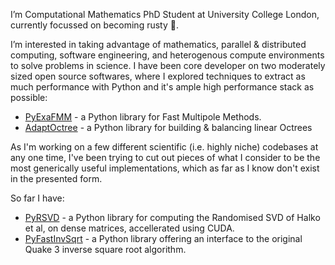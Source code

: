 I’m Computational Mathematics PhD Student at University College London, currently focussed on becoming rusty 🦀.

I’m interested in taking advantage of mathematics, parallel & distributed computing, software engineering, and heterogenous compute environments to solve problems in science. I have been core developer on two moderately sized open source softwares, where I explored techniques to extract as much performance with Python and it's ample high performance stack as possible:

- [PyExaFMM](https://github.com/exafmm/pyexafmm) - a Python library for Fast Multipole Methods.
- [AdaptOctree](https://github.com/Excalibur-SLE/AdaptOctree) - a Python library for building & balancing linear Octrees


As I'm working on a few different scientific (i.e. highly niche) codebases at any one time, I've been trying to cut out pieces of what I consider to be the most generically useful implementations, which as far as I know don't exist in the presented form.

So far I have:
- [PyRSVD](https://github.com/skailasa/pyrsvd) - a Python library for computing the Randomised SVD of Halko et al, on dense matrices, accellerated using CUDA.
- [PyFastInvSqrt](https://github.com/skailasa/pyinvsqrt) - a Python library offering an interface to the original Quake 3 inverse square root algorithm.
